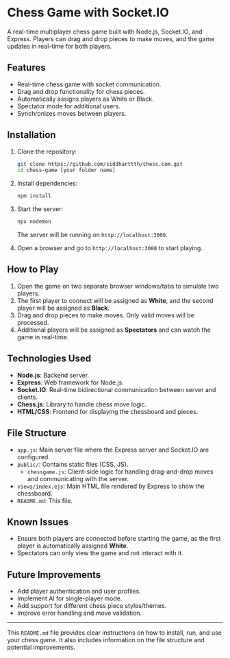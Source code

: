 # Chess Game with Socket.IO

A real-time multiplayer chess game built with Node.js, Socket.IO, and Express. Players can drag and drop pieces to make moves, and the game updates in real-time for both players.

## Features

- Real-time chess game with socket communication.
- Drag and drop functionality for chess pieces.
- Automatically assigns players as White or Black.
- Spectator mode for additional users.
- Synchronizes moves between players.

## Installation

1. Clone the repository:

    ```bash
    git clone https://github.com/siddharttth/chess.com.git
    cd chess-game [your folder name]
    ```

2. Install dependencies:

    ```bash
    npm install
    ```

3. Start the server:

    ```bash
    npx nodemon
    ```

   The server will be running on `http://localhost:3000`.

4. Open a browser and go to `http://localhost:3000` to start playing.

## How to Play

1. Open the game on two separate browser windows/tabs to simulate two players.
2. The first player to connect will be assigned as **White**, and the second player will be assigned as **Black**.
3. Drag and drop pieces to make moves. Only valid moves will be processed.
4. Additional players will be assigned as **Spectators** and can watch the game in real-time.

## Technologies Used

- **Node.js**: Backend server.
- **Express**: Web framework for Node.js.
- **Socket.IO**: Real-time bidirectional communication between server and clients.
- **Chess.js**: Library to handle chess move logic.
- **HTML/CSS**: Frontend for displaying the chessboard and pieces.

## File Structure

- `app.js`: Main server file where the Express server and Socket.IO are configured.
- `public/`: Contains static files (CSS, JS).
  - `chessgame.js`: Client-side logic for handling drag-and-drop moves and communicating with the server.
- `views/index.ejs`: Main HTML file rendered by Express to show the chessboard.
- `README.md`: This file.

## Known Issues

- Ensure both players are connected before starting the game, as the first player is automatically assigned **White**.
- Spectators can only view the game and not interact with it.

## Future Improvements

- Add player authentication and user profiles.
- Implement AI for single-player mode.
- Add support for different chess piece styles/themes.
- Improve error handling and move validation.

---

This `README.md` file provides clear instructions on how to install, run, and use your chess game. It also includes information on the file structure and potential improvements.
